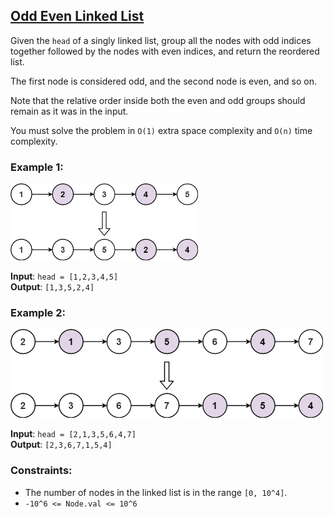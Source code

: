 ## [Odd Even Linked List](https://leetcode.com/problems/odd-even-linked-list/)

Given the `head` of a singly linked list, group all the nodes with odd indices together followed by the nodes with even indices, and return the reordered list.

The first node is considered odd, and the second node is even, and so on.

Note that the relative order inside both the even and odd groups should remain as it was in the input.

You must solve the problem in `O(1)` extra space complexity and `O(n)` time complexity.

### Example 1:
<img src="img/oddeven-linked-list.png" width="300px"/>

**Input**: `head = [1,2,3,4,5]`<br />
**Output**: `[1,3,5,2,4]`<br />

### Example 2:
<img src="img/oddeven2-linked-list.png" width="500px"/>

**Input**: `head = [2,1,3,5,6,4,7]`<br />
**Output**: `[2,3,6,7,1,5,4]`<br />

### Constraints:

* The number of nodes in the linked list is in the range `[0, 10^4]`.
* `-10^6 <= Node.val <= 10^6`
